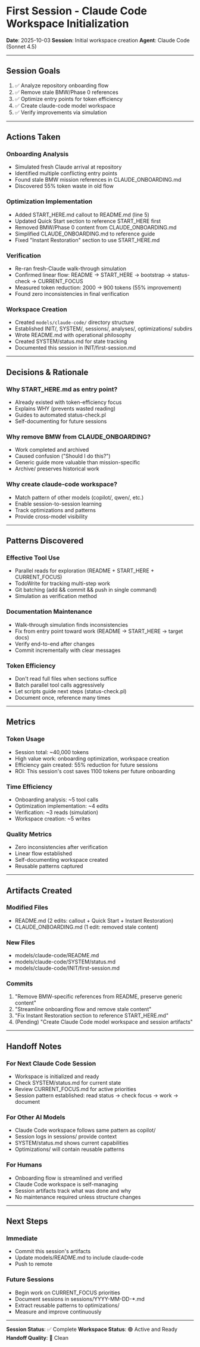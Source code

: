 # First Session - Claude Code Workspace Initialization

**Date**: 2025-10-03
**Session**: Initial workspace creation
**Agent**: Claude Code (Sonnet 4.5)

---

## Session Goals

1. ✅ Analyze repository onboarding flow
2. ✅ Remove stale BMW/Phase 0 references
3. ✅ Optimize entry points for token efficiency
4. ✅ Create claude-code model workspace
5. ✅ Verify improvements via simulation

---

## Actions Taken

### Onboarding Analysis
- Simulated fresh Claude arrival at repository
- Identified multiple conflicting entry points
- Found stale BMW mission references in CLAUDE_ONBOARDING.md
- Discovered 55% token waste in old flow

### Optimization Implementation
- Added START_HERE.md callout to README.md (line 5)
- Updated Quick Start section to reference START_HERE first
- Removed BMW/Phase 0 content from CLAUDE_ONBOARDING.md
- Simplified CLAUDE_ONBOARDING.md to reference guide
- Fixed "Instant Restoration" section to use START_HERE.md

### Verification
- Re-ran fresh-Claude walk-through simulation
- Confirmed linear flow: README → START_HERE → bootstrap → status-check → CURRENT_FOCUS
- Measured token reduction: 2000 → 900 tokens (55% improvement)
- Found zero inconsistencies in final verification

### Workspace Creation
- Created `models/claude-code/` directory structure
- Established INIT/, SYSTEM/, sessions/, analyses/, optimizations/ subdirs
- Wrote README.md with operational philosophy
- Created SYSTEM/status.md for state tracking
- Documented this session in INIT/first-session.md

---

## Decisions & Rationale

### Why START_HERE.md as entry point?
- Already existed with token-efficiency focus
- Explains WHY (prevents wasted reading)
- Guides to automated status-check.pl
- Self-documenting for future sessions

### Why remove BMW from CLAUDE_ONBOARDING?
- Work completed and archived
- Caused confusion ("Should I do this?")
- Generic guide more valuable than mission-specific
- Archive/ preserves historical work

### Why create claude-code workspace?
- Match pattern of other models (copilot/, qwen/, etc.)
- Enable session-to-session learning
- Track optimizations and patterns
- Provide cross-model visibility

---

## Patterns Discovered

### Effective Tool Use
- Parallel reads for exploration (README + START_HERE + CURRENT_FOCUS)
- TodoWrite for tracking multi-step work
- Git batching (add && commit && push in single command)
- Simulation as verification method

### Documentation Maintenance
- Walk-through simulation finds inconsistencies
- Fix from entry point toward work (README → START_HERE → target docs)
- Verify end-to-end after changes
- Commit incrementally with clear messages

### Token Efficiency
- Don't read full files when sections suffice
- Batch parallel tool calls aggressively
- Let scripts guide next steps (status-check.pl)
- Document once, reference many times

---

## Metrics

### Token Usage
- Session total: ~40,000 tokens
- High value work: onboarding optimization, workspace creation
- Efficiency gain created: 55% reduction for future sessions
- ROI: This session's cost saves 1100 tokens per future onboarding

### Time Efficiency
- Onboarding analysis: ~5 tool calls
- Optimization implementation: ~4 edits
- Verification: ~3 reads (simulation)
- Workspace creation: ~5 writes

### Quality Metrics
- Zero inconsistencies after verification
- Linear flow established
- Self-documenting workspace created
- Reusable patterns captured

---

## Artifacts Created

### Modified Files
- README.md (2 edits: callout + Quick Start + Instant Restoration)
- CLAUDE_ONBOARDING.md (1 edit: removed stale content)

### New Files
- models/claude-code/README.md
- models/claude-code/SYSTEM/status.md
- models/claude-code/INIT/first-session.md

### Commits
1. "Remove BMW-specific references from README, preserve generic content"
2. "Streamline onboarding flow and remove stale content"
3. "Fix Instant Restoration section to reference START_HERE.md"
4. (Pending) "Create Claude Code model workspace and session artifacts"

---

## Handoff Notes

### For Next Claude Code Session
- Workspace is initialized and ready
- Check SYSTEM/status.md for current state
- Review CURRENT_FOCUS.md for active priorities
- Session pattern established: read status → check focus → work → document

### For Other AI Models
- Claude Code workspace follows same pattern as copilot/
- Session logs in sessions/ provide context
- SYSTEM/status.md shows current capabilities
- Optimizations/ will contain reusable patterns

### For Humans
- Onboarding flow is streamlined and verified
- Claude Code workspace is self-managing
- Session artifacts track what was done and why
- No maintenance required unless structure changes

---

## Next Steps

### Immediate
- Commit this session's artifacts
- Update models/README.md to include claude-code
- Push to remote

### Future Sessions
- Begin work on CURRENT_FOCUS priorities
- Document sessions in sessions/YYYY-MM-DD-*.md
- Extract reusable patterns to optimizations/
- Measure and improve continuously

---

**Session Status**: ✅ Complete
**Workspace Status**: 🟢 Active and Ready
**Handoff Quality**: 🎯 Clean
